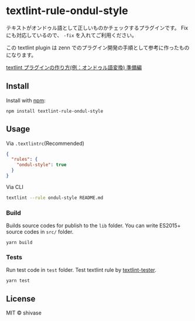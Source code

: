 # textlint-rule-ondul-style

テキストがオンドゥル語として正しいものかチェックするプラグインです。 Fix にも対応しているので、 `-fix` を入れてご利用ください。

この textlint plugin は zenn でのプラグイン開発の手順として参考に作ったものになります。

[textlint プラグインの作り方\(例：オンドゥル語変換\) 準備編](https://zenn.dev/shivase/articles/006-how-to-create-new-textlint-plugin-1)

## Install

Install with [npm](https://www.npmjs.com/):

    npm install textlint-rule-ondul-style

## Usage

Via `.textlintrc`(Recommended)

```json
{
  "rules": {
    "ondul-style": true
  }
}
```

Via CLI

```bash
textlint --rule ondul-style README.md
```

### Build

Builds source codes for publish to the `lib` folder.
You can write ES2015+ source codes in `src/` folder.

    yarn build

### Tests

Run test code in `test` folder.
Test textlint rule by [textlint-tester](https://github.com/textlint/textlint-tester).

    yarn test

## License

MIT © shivase
